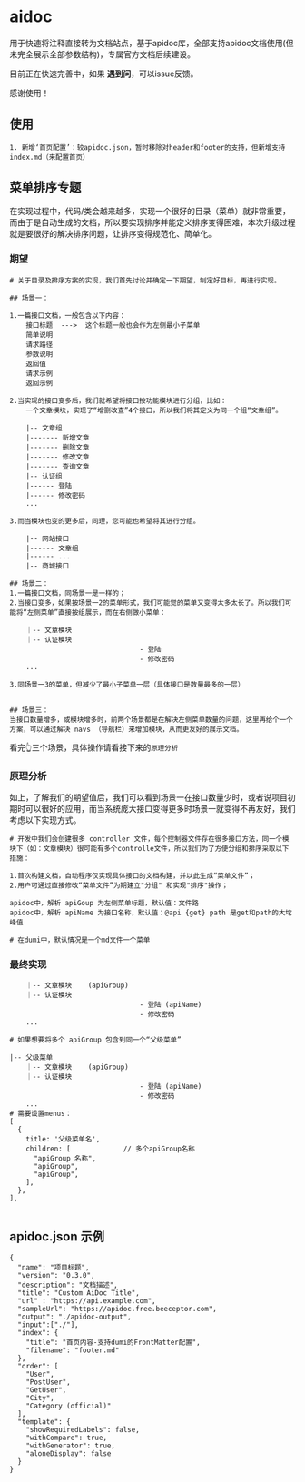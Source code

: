 # aidoc 

用于快速将注释直接转为文档站点，基于apidoc库，全部支持apidoc文档使用(但未完全展示全部参数结构)，专属官方文档后续建设。

目前正在快速完善中，如果 **遇到问**，可以issue反馈。

感谢使用！


## 使用

```
1. 新增‘首页配置’：较apidoc.json，暂时移除对header和footer的支持，但新增支持index.md（来配置首页） 
```

## 菜单排序专题

在实现过程中，代码/类会越来越多，实现一个很好的目录（菜单）就非常重要，而由于是自动生成的文档，所以要实现排序并能定义排序变得困难，本次升级过程就是要很好的解决排序问题，让排序变得规范化、简单化。

### 期望
```
# 关于目录及排序方案的实现，我们首先讨论并确定一下期望，制定好目标，再进行实现。

## 场景一：

1.一篇接口文档，一般包含以下内容：
	接口标题  --->  这个标题一般也会作为左侧最小子菜单
	简单说明
	请求路径
	参数说明
	返回值
	请求示例
	返回示例

2.当实现的接口变多后，我们就希望将接口按功能模块进行分组，比如：
	一个文章模块，实现了“增删改查”4个接口，所以我们将其定义为同一个组“文章组”。

	|-- 文章组
	|------- 新增文章
	|------- 删除文章
	|------- 修改文章
	|------- 查询文章
	|-- 认证组
	|------ 登陆
	|------ 修改密码
	...

3.而当模块也变的更多后，同理，您可能也希望将其进行分组。
	
	|-- 网站接口
	|------ 文章组
    |------ ...
	|-- 商城接口

## 场景二：
1.一篇接口文档，同场景一是一样的；
2.当接口变多，如果按场景一2的菜单形式，我们可能觉的菜单又变得太多太长了。所以我们可能将“左侧菜单”直接按组展示，而在右侧做小菜单：
	
	｜-- 文章模块			
	｜-- 认证模块
								- 登陆
								- 修改密码
	...

3.同场景一3的菜单，但减少了最小子菜单一层（具体接口是数量最多的一层）


## 场景三：
当接口数量增多，或模块增多时，前两个场景都是在解决左侧菜单数量的问题，这里再给个一个方案，可以通过解决 navs （导航栏）来增加模块，从而更友好的展示文档。

```
看完👆三个场景，具体操作请看接下来的`原理分析`

### 原理分析

如上，了解我们的期望值后，我们可以看到场景一在接口数量少时，或者说项目初期时可以很好的应用，而当系统庞大接口变得更多时场景一就变得不再友好，我们考虑以下实现方式。
```
# 开发中我们会创建很多 controller 文件，每个控制器文件存在很多接口方法，同一个模块下（如：文章模块）很可能有多个controlle文件，所以我们为了方便分组和排序采取以下措施：

1.首次构建文档，自动程序仅实现具体接口的文档构建，并以此生成“菜单文件”；
2.用户可通过直接修改“菜单文件”为期建立"分组" 和实现"排序"操作；

apidoc中，解析 apiGoup 为左侧菜单标题，默认值：文件路
apidoc中，解析 apiName 为接口名称，默认值：@api {get} path 是get和path的大坨峰值

# 在dumi中，默认情况是一个md文件一个菜单

```

### 最终实现
```
	｜-- 文章模块	(apiGroup)		
	｜-- 认证模块
								- 登陆 (apiName)
								- 修改密码
	...

# 如果想要将多个 apiGroup 包含到同一个“父级菜单”

|-- 父级菜单
	｜-- 文章模块	(apiGroup)		
	｜-- 认证模块
								- 登陆 (apiName)
								- 修改密码
	...
# 需要设置menus：
[
  {
    title: '父级菜单名',
    children: [				// 多个apiGroup名称
      "apiGroup 名称",
      "apiGroup",
      "apiGroup",
    ],
  },
],


```

## apidoc.json 示例
```
{
  "name": "项目标题",
  "version": "0.3.0",
  "description": "文档描述",
  "title": "Custom AiDoc Title",
  "url" : "https://api.example.com",
  "sampleUrl": "https://apidoc.free.beeceptor.com",
  "output": "./apidoc-output",
  "input":["./"],
  "index": {
    "title": "首页内容-支持dumi的FrontMatter配置",
    "filename": "footer.md"
  },
  "order": [
    "User",
    "PostUser",
    "GetUser",
    "City",
    "Category (official)"
  ],
  "template": {
    "showRequiredLabels": false,
    "withCompare": true,
    "withGenerator": true,
    "aloneDisplay": false
  }
}

```